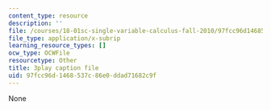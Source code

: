 ```yaml
---
content_type: resource
description: ''
file: /courses/18-01sc-single-variable-calculus-fall-2010/97fcc96d1468537c86e0ddad71682c9f_HgEqXhsIq_g.vtt
file_type: application/x-subrip
learning_resource_types: []
ocw_type: OCWFile
resourcetype: Other
title: 3play caption file
uid: 97fcc96d-1468-537c-86e0-ddad71682c9f
---
```

None

